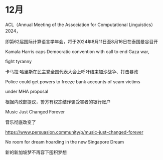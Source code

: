 # 12月

ACL（Annual Meeting of the Association for Computational Linguistics） 2024，

即第62届国际计算语言学年会，将于2024年8月11日至8月16日在泰国曼谷召开

Kamala Harris caps Democratic convention with call to end Gaza war, 

fight tyranny

卡马拉·哈里斯在民主党全国代表大会上呼吁结束加沙战争、打击暴政

Police could get powers to freeze bank accounts of scam victims 

under MHA proposal

根据内政部提议，警方有权冻结诈骗受害者的银行账户

Music Just Changed Forever

音乐彻底改变了

https://www.persuasion.community/p/music-just-changed-forever

No room for dream hoarding in the new Singapore Dream

新的新加坡梦不再容下囤积梦想


